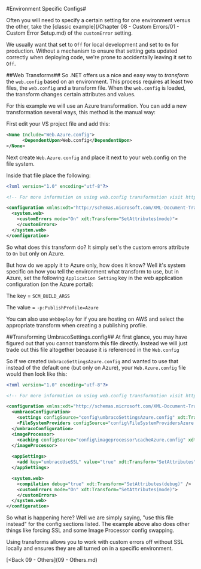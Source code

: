 #Environment Specific Configs#

Often you will need to specify a certain setting for one environment versus the other, take the [classic example](/Chapter 08 - Custom Errors/01 - Custom Error Setup.md) of the `customError` setting.

We usually want that set to `Off` for local development and set to `On` for production. Without a mechanism to ensure that setting gets updated correctly when deploying code, we're prone to accidentally leaving it set to `Off`.

##Web Transforms##
So .NET offers us a nice and easy way to *transform* the `web.config` based on an environment. This process requires at least two files, the `web.config` and a transform file. When the `web.config` is loaded, the transform changes certain attributes and values.

For this example we will use an Azure transformation. You can add a new transformation several ways, this method is the manual way:

First edit your VS project file and add this:

```xml
<None Include="Web.Azure.config">
      <DependentUpon>Web.config</DependentUpon>
</None>
```

Next create `Web.Azure.config` and place it next to  your web.config on the file system.

Inside that file place the following:

```xml
<?xml version="1.0" encoding="utf-8"?>

<!-- For more information on using web.config transformation visit http://go.microsoft.com/fwlink/?LinkId=125889 -->

<configuration xmlns:xdt="http://schemas.microsoft.com/XML-Document-Transform">
  <system.web>
    <customErrors mode="On" xdt:Transform="SetAttributes(mode)">
    </customErrors>
  </system.web>
</configuration>
```

So what does this transform do? It simply set's the custom errors attribute to `On` but only on Azure.

But how do we apply it to Azure only, how does it know? Well it's system specific on how you tell the environment what transform to use, but in Azure, set the following `Application Setting` key in the  web application configuration (on the Azure portal):

The key = `SCM_BUILD_ARGS`
 
The value = `-p:PublishProfile=Azure`

You can also use `WebDeploy` for if you are hosting on AWS and select the appropriate transform when creating a publishing profile.

##Transforming UmbracoSettings.config##
At first glance, you may have figured out that you cannot transform this file directly. Instead we will just trade out this file altogether because it is referenced in the `Web.config`

So if we created `UmbracoSettingsAzure.config` and wanted to use that instead of the default one (but only on Azure), your `Web.Azure.config` file would then look like this:

```xml
<?xml version="1.0" encoding="utf-8"?>

<!-- For more information on using web.config transformation visit http://go.microsoft.com/fwlink/?LinkId=125889 -->

<configuration xmlns:xdt="http://schemas.microsoft.com/XML-Document-Transform">
  <umbracoConfiguration>
    <settings configSource="config\umbracoSettingsAzure.config" xdt:Transform="SetAttributes(configSource)"/>
    <FileSystemProviders configSource="config\FileSystemProvidersAzure.config" xdt:Transform="SetAttributes(configSource)"/>
  </umbracoConfiguration>
  <imageProcessor>
    <caching configSource="config\imageprocessor\cacheAzure.config" xdt:Transform="SetAttributes(configSource)"/>
  </imageProcessor>
  
  <appSettings>
    <add key="umbracoUseSSL" value="true" xdt:Transform="SetAttributes" xdt:Locator="Match(key)"/>
  </appSettings>

  <system.web>
    <compilation debug="true" xdt:Transform="SetAttributes(debug)" />
    <customErrors mode="On" xdt:Transform="SetAttributes(mode)">
    </customErrors>
  </system.web>
</configuration>
```

So what is happening here? Well we are simply saying, "use this file instead" for the config sections listed. The example above also does other things like forcing SSL and some Image Processor config swapping.

Using transforms allows you to work with custom errors off without SSL locally and ensures they are all turned on in a specific environment.

[<Back 09 - Others](09 - Others.md)
